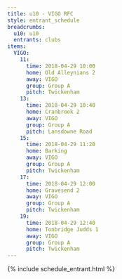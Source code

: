 ```yaml
---
title: u10 - VIGO RFC
style: entrant_schedule
breadcrumbs:
  u10: u10
  entrants: clubs
items:
  VIGO:
    11:
      time: 2018-04-29 10:00
      home: Old Alleynians 2
      away: VIGO
      group: Group A
      pitch: Twickenham
    13:
      time: 2018-04-29 10:40
      home: Cranbrook 2
      away: VIGO
      group: Group A
      pitch: Lansdowne Road
    15:
      time: 2018-04-29 11:20
      home: Barking
      away: VIGO
      group: Group A
      pitch: Twickenham
    17:
      time: 2018-04-29 12:00
      home: Gravesend 2
      away: VIGO
      group: Group A
      pitch: Twickenham
    19:
      time: 2018-04-29 12:40
      home: Tonbridge Judds 1
      away: VIGO
      group: Group A
      pitch: Twickenham
---
```


{% include schedule_entrant.html %}
